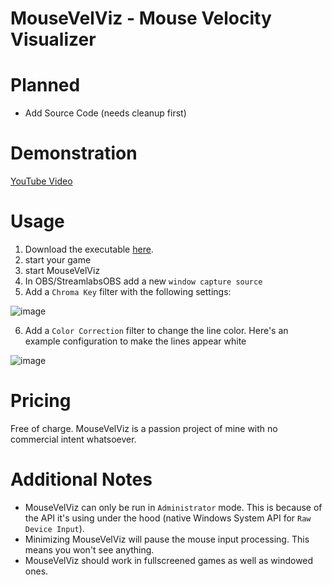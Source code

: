 # MouseVelViz - Mouse Velocity Visualizer

# Planned

- Add Source Code (needs cleanup first)

# Demonstration

[YouTube Video](https://youtu.be/fcy1u2AIUw0)

# Usage

1. Download the executable [here](https://github.com/Zenahr/MouseVelViz/releases/download/v1.0.0/MouseVelViz.exe).
2. start your game
3. start MouseVelViz
4. In OBS/StreamlabsOBS add a new `window capture source`
5. Add a `Chroma Key` filter with the following settings:

![image](https://user-images.githubusercontent.com/47085752/120556125-5fb7fb80-c3fc-11eb-8992-82aa42cb28ee.png)

6. Add a `Color Correction` filter to change the line color. Here's an example configuration to make the lines appear white

![image](https://user-images.githubusercontent.com/47085752/120556189-72323500-c3fc-11eb-86e4-5f84299bac28.png)

# Pricing

Free of charge. MouseVelViz is a passion project of mine with no commercial intent whatsoever.

# Additional Notes

- MouseVelViz can only be run in `Administrator` mode. This is because of the API it's using under the hood (native Windows System API for `Raw Device Input`).
- Minimizing MouseVelViz will pause the mouse input processing. This means you won't see anything.
- MouseVelViz should work in fullscreened games as well as windowed ones.
